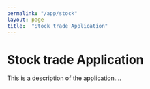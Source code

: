 ```yaml
---
permalink: "/app/stock"
layout: page
title:  "Stock trade Application"
---
```


# Stock trade Application

This is a description of the application....